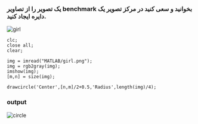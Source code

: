 ### یک تصویر را از تصاویر benchmark بخوانید و سعی کنید در مرکز تصویر یک دایره ایجاد کنید.

![girl]()

```
clc;
close all;
clear;

img = imread("MATLAB/girl.png");
img = rgb2gray(img);
imshow(img);
[m,n] = size(img);

drawcircle('Center',[n,m]/2+0.5,'Radius',length(img)/4);
```
### output

![circle]()
